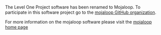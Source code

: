 The Level One Project software has been renamed to Mojaloop.  To participate in this software project go to the [mojaloop GitHub organization](https://github.com/mojaloop/).

For more information on the mojaloop software please visit the [mojaloop home page](http://mojaloop.io)
